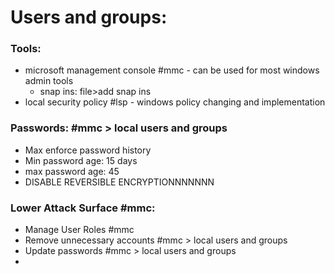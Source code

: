 # Users and groups:
### Tools:
- microsoft management console #mmc - can be used for most windows admin tools  
	- snap ins: file>add snap ins
- local security policy #lsp - windows policy changing and implementation

### Passwords: #mmc > local users and groups
- Max enforce password history
- Min password age: 15 days
- max password age: 45
- DISABLE REVERSIBLE ENCRYPTIONNNNNNN

### Lower Attack Surface #mmc: 
- Manage User Roles #mmc 
- Remove unnecessary accounts  #mmc > local users and groups
- Update passwords #mmc > local users and groups
- 
